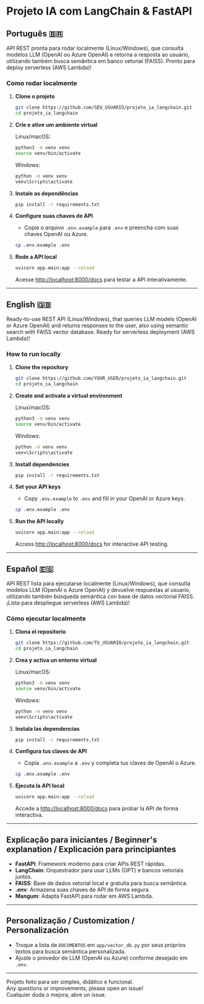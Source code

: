 # Projeto IA com LangChain & FastAPI

## Português 🇧🇷

API REST pronta para rodar localmente (Linux/Windows), que consulta modelos LLM (OpenAI ou Azure OpenAI) e retorna a resposta ao usuário, utilizando também busca semântica em banco vetorial (FAISS). Pronto para deploy serverless (AWS Lambda)!

### Como rodar localmente

1. **Clone o projeto**
    ```bash
    git clone https://github.com/SEU_USUARIO/projeto_ia_langchain.git
    cd projeto_ia_langchain
    ```

2. **Crie e ative um ambiente virtual**

    Linux/macOS:
    ```bash
    python3 -m venv venv
    source venv/bin/activate
    ```

    Windows:
    ```bat
    python -m venv venv
    venv\Scripts\activate
    ```

3. **Instale as dependências**
    ```bash
    pip install -r requirements.txt
    ```

4. **Configure suas chaves de API**
    - Copie o arquivo `.env.example` para `.env` e preencha com suas chaves OpenAI ou Azure.

    ```bash
    cp .env.example .env
    ```

5. **Rode a API local**
    ```bash
    uvicorn app.main:app --reload
    ```

    Acesse [http://localhost:8000/docs](http://localhost:8000/docs) para testar a API interativamente.

---

## English 🇬🇧

Ready-to-use REST API (Linux/Windows), that queries LLM models (OpenAI or Azure OpenAI) and returns responses to the user, also using semantic search with FAISS vector database. Ready for serverless deployment (AWS Lambda)!

### How to run locally

1. **Clone the repository**
    ```bash
    git clone https://github.com/YOUR_USER/projeto_ia_langchain.git
    cd projeto_ia_langchain
    ```

2. **Create and activate a virtual environment**

    Linux/macOS:
    ```bash
    python3 -m venv venv
    source venv/bin/activate
    ```

    Windows:
    ```bat
    python -m venv venv
    venv\Scripts\activate
    ```

3. **Install dependencies**
    ```bash
    pip install -r requirements.txt
    ```

4. **Set your API keys**
    - Copy `.env.example` to `.env` and fill in your OpenAI or Azure keys.

    ```bash
    cp .env.example .env
    ```

5. **Run the API locally**
    ```bash
    uvicorn app.main:app --reload
    ```

    Access [http://localhost:8000/docs](http://localhost:8000/docs) for interactive API testing.

---

## Español 🇪🇸

API REST lista para ejecutarse localmente (Linux/Windows), que consulta modelos LLM (OpenAI o Azure OpenAI) y devuelve respuestas al usuario, utilizando también búsqueda semántica con base de datos vectorial FAISS. ¡Lista para despliegue serverless (AWS Lambda)!

### Cómo ejecutar localmente

1. **Clona el repositorio**
    ```bash
    git clone https://github.com/TU_USUARIO/projeto_ia_langchain.git
    cd projeto_ia_langchain
    ```

2. **Crea y activa un entorno virtual**

    Linux/macOS:
    ```bash
    python3 -m venv venv
    source venv/bin/activate
    ```

    Windows:
    ```bat
    python -m venv venv
    venv\Scripts\activate
    ```

3. **Instala las dependencias**
    ```bash
    pip install -r requirements.txt
    ```

4. **Configura tus claves de API**
    - Copia `.env.example` a `.env` y completa tus claves de OpenAI o Azure.

    ```bash
    cp .env.example .env
    ```

5. **Ejecuta la API local**
    ```bash
    uvicorn app.main:app --reload
    ```

    Accede a [http://localhost:8000/docs](http://localhost:8000/docs) para probar la API de forma interactiva.

---

## Explicação para iniciantes / Beginner's explanation / Explicación para principiantes

- **FastAPI**: Framework moderno para criar APIs REST rápidas.
- **LangChain**: Orquestrador para usar LLMs (GPT) e bancos vetoriais juntos.
- **FAISS**: Base de dados vetorial local e gratuita para busca semântica.
- **.env**: Armazena suas chaves de API de forma segura.
- **Mangum**: Adapta FastAPI para rodar em AWS Lambda.

---

## Personalização / Customization / Personalización

- Troque a lista de `DOCUMENTOS` em `app/vector_db.py` por seus próprios textos para busca semântica personalizada.
- Ajuste o provedor de LLM (OpenAI ou Azure) conforme desejado em `.env`.

---

Projeto feito para ser simples, didático e funcional.  
Any questions or improvements, please open an issue!  
Cualquier duda o mejora, abre un issue.
